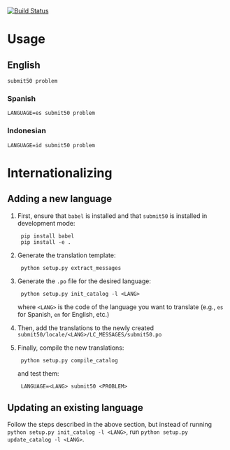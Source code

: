 [![Build Status](https://travis-ci.org/cs50/submit50.svg?branch=master)](https://travis-ci.org/cs50/submit50)

# Usage

## English

```
submit50 problem
```

### Spanish

```
LANGUAGE=es submit50 problem
```

### Indonesian

```
LANGUAGE=id submit50 problem
```

# Internationalizing

## Adding a new language

1. First, ensure that `babel` is installed and that `submit50` is installed in development mode:

        pip install babel
        pip install -e .

2. Generate the translation template:

        python setup.py extract_messages

3. Generate the `.po` file for the desired language:

        python setup.py init_catalog -l <LANG>

    where `<LANG>` is the code of the language you want to translate (e.g., `es` for Spanish, `en` for English, etc.) 

4. Then, add the translations to the newly created `submit50/locale/<LANG>/LC_MESSAGES/submit50.po`

5. Finally, compile the new translations:

        python setup.py compile_catalog

    and test them:

        LANGUAGE=<LANG> submit50 <PROBLEM>

## Updating an existing language

Follow the steps described in the above section, but instead of running `python setup.py init_catalog -l <LANG>`, run `python setup.py update_catalog -l <LANG>`. 
